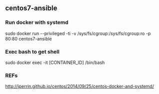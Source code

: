 ## centos7-ansible

### Run docker with systemd
sudo docker run --privileged -ti -v /sys/fs/cgroup:/sys/fs/cgroup:ro -p 80:80 centos7-ansible

### Exec bash to get shell
sudo docker exec -it [CONTAINER_ID] /bin/bash

### REFs
http://jperrin.github.io/centos/2014/09/25/centos-docker-and-systemd/
